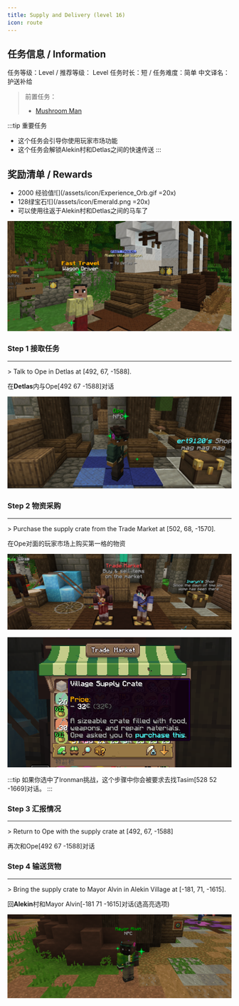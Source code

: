 ```yaml
---
title: Supply and Delivery (level 16)
icon: route
---
```


## 任务信息 / Information
任务等级：Level  / 推荐等级： Level 
任务时长：短 / 任务难度：简单 
中文译名：护送补给
>前置任务：
>+ [Mushroom Man](/quests/lvl1-10/level%206%20-%20mushroom%20man.html)

:::tip 重要任务
+ 这个任务会引导你使用玩家市场功能
+ 这个任务会解锁Alekin村和Detlas之间的快速传送
:::

## 奖励清单 / Rewards

+ 2000 经验值![](/assets/icon/Experience_Orb.gif =20x) 
+ 128绿宝石![](/assets/icon/Emerald.png =20x)
+ 可以使用往返于Alekin村和Detlas之间的马车了

![](/assets/img/lv16-5.png)

### Step 1 接取任务
---
\> Talk to Ope in Detlas at [492, 67, -1588].

在**Detlas**内与<NPC>Ope</NPC><CC>[492 67 -1588]</CC>对话

![](/assets/img/lv16-1.png)


### Step 2 物资采购
---
\> Purchase the supply crate from the Trade Market at [502, 68, -1570].


在<NPC>Ope</NPC>对面的玩家市场上购买第一格的物资

![](/assets/img/lv16-2.png)

![](/assets/img/lv16-3.png)

:::tip
如果你选中了Ironman挑战，这个步骤中你会被要求去找<NPC>Tasim</NPC><CC>[528 52 -1669]</CC>对话。
:::

### Step 3 汇报情况
---
\> Return to Ope with the supply crate at [492, 67, -1588]

再次和<NPC>Ope</NPC><CC>[492 67 -1588]</CC>对话

### Step 4 输送货物
--- 
\> Bring the supply crate to Mayor Alvin in Alekin Village at [-181, 71, -1615].

回**Alekin**村和<NPC>Mayor Alvin</NPC><CC>[-181 71 -1615]</CC>对话(选高亮选项)

![](/assets/img/lv16-4.png)

